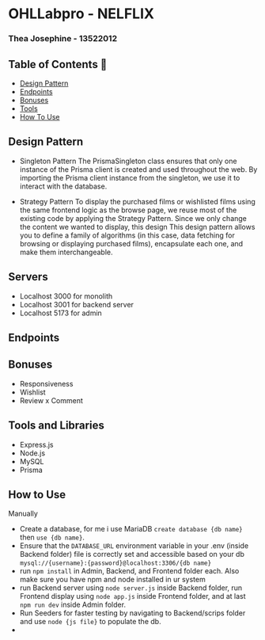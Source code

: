 #  OHLLabpro - NELFLIX
### Thea Josephine - 13522012

## Table of Contents 💫
* [Design Pattern](#design-pattern)
* [Endpoints](#endpoints)
* [Bonuses](#bonuses)
* [Tools](#tools-and-libraries)
* [How To Use](#how-to-use)

## Design Pattern
- Singleton Pattern
The PrismaSingleton class ensures that only one instance of the Prisma client is created and used throughout the web. By importing the Prisma client instance from the singleton, we use it to interact with the database.

- Strategy Pattern 
To display the purchased films or wishlisted films using the same frontend logic as the browse page, we reuse most of the existing code by applying the Strategy Pattern. Since we only change the content we wanted to display, this design This design pattern allows you to define a family of algorithms (in this case, data fetching for browsing or displaying purchased films), encapsulate each one, and make them interchangeable.
## Servers
- Localhost 3000 for monolith
- Localhost 3001 for backend server
- Localhost 5173 for admin

## Endpoints

## Bonuses
- Responsiveness
- Wishlist
- Review x Comment

## Tools and Libraries
- Express.js
- Node.js
- MySQL
- Prisma

## How to Use
Manually
- Create a database, for me i use MariaDB `create database {db name}` then `use {db name}`.
- Ensure that the `DATABASE_URL` environment variable in your .env (inside Backend folder) file is correctly set and accessible based on your db `mysql://{username}:{password}@localhost:3306/{db name}`
- run `npm install` in Admin, Backend, and Frontend folder each. Also make sure you have npm and node installed in ur system
- run Backend server using `node server.js` inside Backend folder, run Frontend display using `node app.js` inside Frontend folder, and at last `npm run dev` inside Admin folder.
- Run Seeders for faster testing by navigating to Backend/scrips folder and use `node {js file}` to populate the db.
- 